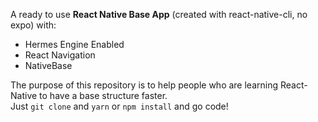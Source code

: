 A ready to use **React Native Base App** (created with react-native-cli, no expo) with:

* Hermes Engine Enabled
* React Navigation
* NativeBase

The purpose of this repository is to help people who are learning React-Native to have a base structure faster.  
Just `git clone` and `yarn` or `npm install` and go code!